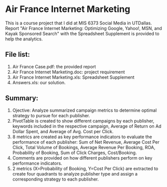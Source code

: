 # Air France Internet Marketing
This is a course project that I did at MIS 6373 Social Media in UTDallas.
Report "Air France Internet Marketing: Optimizing Google, Yahoo!, MSN, and Kayak Sponsored Search" 
with the Spreadsheet Supplement is provided to help the analytics.

## File list:
1. Air France Case.pdf: the provided report
2. Air France Internet Marketing.doc: project requirement
3. Air France Internet Marketing.xls: Spreadsheet Supplement
4. Answers.xls: our solution.  

## Summary:
1. Ojective: Analyze summarized campaign metrics to determine optimal strategy to pursue for each publisher.    
2. PivotTable is created to show different campaigns by each publisher, keywords included in the respective campaign, Average of Return on Ad Dollar Spent, and Average of Avg. Cost per Click.  
3. 8 metrics are created as key performance indicators to evaluate the performance of each publisher: Sum of Net Revenue, Average Cost Per Click, Total Volume of Bookings, Average Revenue Per Booking, ROA, Probability of Booking, Sum of Click Charges, Cost/Booking.  
4. Comments are provided on how different publishers perform on key performance indicators.  
5. 2 metrics (X=Probability of Booking, Y=Cost Per Click) are extracted to create four quadrants to analyze publisher type and assign a corresponding strategy to each publisher.  
